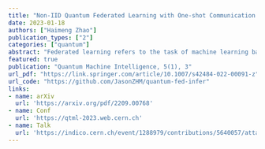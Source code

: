 ```yaml
---
title: "Non-IID Quantum Federated Learning with One-shot Communication Complexity"
date: 2023-01-18
authors: ["Haimeng Zhao"]
publication_types: ["2"]
categories: ["quantum"]
abstract: "Federated learning refers to the task of machine learning based on decentralized data from multiple clients with secured data privacy. Recent studies show that quantum algorithms can be exploited to boost its performance. However, when the clients’ data are not independent and identically distributed (IID), the performance of conventional federated algorithms is known to deteriorate. In this work, we explore the non-IID issue in quantum federated learning with both theoretical and numerical analysis. We further prove that a global quantum channel can be exactly decomposed into local channels trained by each client with the help of local density estimators. This observation leads to a general framework for quantum federated learning on non-IID data with one-shot communication complexity. Numerical simulations show that the proposed algorithm outperforms the conventional ones significantly under non-IID settings."
featured: true
publication: "Quantum Machine Intelligence, 5(1), 3"
url_pdf: "https://link.springer.com/article/10.1007/s42484-022-00091-z"
url_code: "https://github.com/JasonZHM/quantum-fed-infer"
links:
- name: arXiv
  url: 'https://arxiv.org/pdf/2209.00768'
- name: Conf
  url: 'https://qtml-2023.web.cern.ch'
- name: Talk
  url: 'https://indico.cern.ch/event/1288979/contributions/5640057/attachments/2755022/4796785/qtml_haimeng.pdf'
---
```


